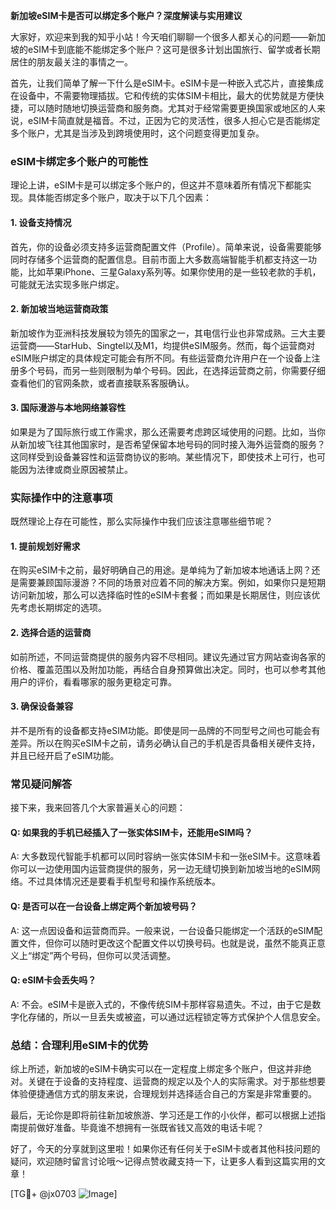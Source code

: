 **新加坡eSIM卡是否可以绑定多个账户？深度解读与实用建议**

大家好，欢迎来到我的知乎小站！今天咱们聊聊一个很多人都关心的问题——新加坡的eSIM卡到底能不能绑定多个账户？这可是很多计划出国旅行、留学或者长期居住的朋友最关注的事情之一。

首先，让我们简单了解一下什么是eSIM卡。eSIM卡是一种嵌入式芯片，直接集成在设备中，不需要物理插拔。它和传统的实体SIM卡相比，最大的优势就是方便快捷，可以随时随地切换运营商和服务商。尤其对于经常需要更换国家或地区的人来说，eSIM卡简直就是福音。不过，正因为它的灵活性，很多人担心它是否能绑定多个账户，尤其是当涉及到跨境使用时，这个问题变得更加复杂。

### **eSIM卡绑定多个账户的可能性**
理论上讲，eSIM卡是可以绑定多个账户的，但这并不意味着所有情况下都能实现。具体能否绑定多个账户，取决于以下几个因素：

#### **1. 设备支持情况**
首先，你的设备必须支持多运营商配置文件（Profile）。简单来说，设备需要能够同时存储多个运营商的配置信息。目前市面上大多数高端智能手机都支持这一功能，比如苹果iPhone、三星Galaxy系列等。如果你使用的是一些较老款的手机，可能就无法实现多账户绑定。

#### **2. 新加坡当地运营商政策**
新加坡作为亚洲科技发展较为领先的国家之一，其电信行业也非常成熟。三大主要运营商——StarHub、Singtel以及M1，均提供eSIM服务。然而，每个运营商对eSIM账户绑定的具体规定可能会有所不同。有些运营商允许用户在一个设备上注册多个号码，而另一些则限制为单个号码。因此，在选择运营商之前，你需要仔细查看他们的官网条款，或者直接联系客服确认。

#### **3. 国际漫游与本地网络兼容性**
如果是为了国际旅行或工作需求，那么还需要考虑跨区域使用的问题。比如，当你从新加坡飞往其他国家时，是否希望保留本地号码的同时接入海外运营商的服务？这同样受到设备兼容性和运营商协议的影响。某些情况下，即使技术上可行，也可能因为法律或商业原因被禁止。

### **实际操作中的注意事项**
既然理论上存在可能性，那么实际操作中我们应该注意哪些细节呢？

#### **1. 提前规划好需求**
在购买eSIM卡之前，最好明确自己的用途。是单纯为了新加坡本地通话上网？还是需要兼顾国际漫游？不同的场景对应着不同的解决方案。例如，如果你只是短期访问新加坡，那么可以选择临时性的eSIM卡套餐；而如果是长期居住，则应该优先考虑长期绑定的选项。

#### **2. 选择合适的运营商**
如前所述，不同运营商提供的服务内容不尽相同。建议先通过官方网站查询各家的价格、覆盖范围以及附加功能，再结合自身预算做出决定。同时，也可以参考其他用户的评价，看看哪家的服务更稳定可靠。

#### **3. 确保设备兼容**
并不是所有的设备都支持eSIM功能。即使是同一品牌的不同型号之间也可能会有差异。所以在购买eSIM卡之前，请务必确认自己的手机是否具备相关硬件支持，并且已经开启了eSIM功能。

### **常见疑问解答**
接下来，我来回答几个大家普遍关心的问题：

#### **Q: 如果我的手机已经插入了一张实体SIM卡，还能用eSIM吗？**
A: 大多数现代智能手机都可以同时容纳一张实体SIM卡和一张eSIM卡。这意味着你可以一边使用国内运营商提供的服务，另一边无缝切换到新加坡当地的eSIM网络。不过具体情况还是要看手机型号和操作系统版本。

#### **Q: 是否可以在一台设备上绑定两个新加坡号码？**
A: 这一点因设备和运营商而异。一般来说，一台设备只能绑定一个活跃的eSIM配置文件，但你可以随时更改这个配置文件以切换号码。也就是说，虽然不能真正意义上“绑定”两个号码，但你可以灵活调整。

#### **Q: eSIM卡会丢失吗？**
A: 不会。eSIM卡是嵌入式的，不像传统SIM卡那样容易遗失。不过，由于它是数字化存储的，所以一旦丢失或被盗，可以通过远程锁定等方式保护个人信息安全。

### **总结：合理利用eSIM卡的优势**
综上所述，新加坡的eSIM卡确实可以在一定程度上绑定多个账户，但这并非绝对。关键在于设备的支持程度、运营商的规定以及个人的实际需求。对于那些想要体验便捷通信方式的朋友来说，合理规划并选择适合自己的方案是非常重要的。

最后，无论你是即将前往新加坡旅游、学习还是工作的小伙伴，都可以根据上述指南提前做好准备。毕竟谁不想拥有一张既省钱又高效的电话卡呢？

好了，今天的分享就到这里啦！如果你还有任何关于eSIM卡或者其他科技问题的疑问，欢迎随时留言讨论哦～记得点赞收藏支持一下，让更多人看到这篇实用的文章！

[TG💪+ @jx0703 ![Image](https://github.com/user-attachments/assets/dbca1d08-cadb-493c-b0ec-ad6f7a83f270)]